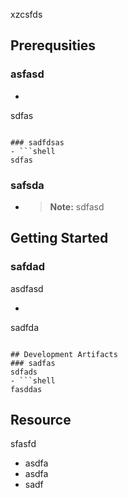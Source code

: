 
xzcsfds


## Prerequsities

### asfasd
- ```shell
sdfas
```
      
### sadfdsas
- ```shell
sdfas
```
      
### safsda
- > **Note:** sdfasd
      

## Getting Started
### safdad
asdfasd
- ```shell
sadfda
```

## Development Artifacts
### sadfas
sdfads
- ```shell
fasddas
```

## Resource
sfasfd
- asdfa
- asdfa
- sadf


    